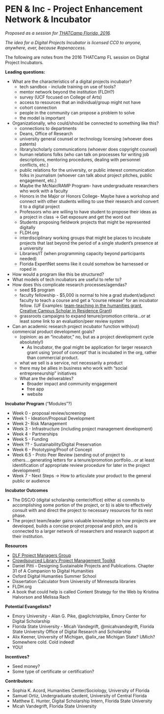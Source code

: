 # PEN & Inc - Project Enhancement Network & Incubator

*Proposed as a session for [THATCamp Florida, 2016](http://bit.ly/FSULIBincubator).*

*The idea for a Digital Projects Incubator is licensed CC0 to anyone, anywhere, ever, because #openaccess.*

The following are notes from the 2016 THATCamp FL session on Digital Project Incubators.

**Leading questions:**

* What are the characteristics of a digital projects incubator?
  * tech sandbox - include training on use of tools?
  * mentor network beyond the institution (FLDH?)
  * survey (UCF focused on College of Arts)
  * access to resources that an individual/group might not have
  * cohort connection
  * people in the community can propose a problem to solve
  * the model is important
* Organizationally, who could/should be connected to something like this?
  * connections to departments
  * Deans, Office of Research
  * university general counsel or technology licensing (whoever does patents)
  * library/scholarly communications (whoever does copyright counsel)
  * human relations folks (who can talk on processes for writing job descriptions, mentoring procedures, dealing with personnel conflicts, etc.)
  * public relations for the university, or public interest communication folks in journalism (whoever can talk about project pitches, public engagement, etc.)
  * Maybe the McNair/RAMP Program- have undergraduate researchers who work with a faculty 
  * Honors in the Major or Honors College- Maybe have a workshop and connect with other students willing to use their research and convert it to a digital project
  * Professors who are willing to have student to propose their ideas as a project in class → Get exposure and get the word out 
  * Students proposing fieldwork projects that might be represented digitally 
  * FLDH.org
  * interdisciplinary working groups that might be places to incubate projects that last beyond the period of a single student’s presence at a university
  * Libraries/IT (when programming capacity beyond participants needed)
  * Florida ExpertNet seems like it could somehow be harnessed or roped in
* How would a program like this be structured?
* What models of tech incubators are useful to refer to?
* How does this complicate research processes/agendas?
  * seed $$ program
  * faculty fellowship - $5,000 is normal to hire a grad student/adjunct faculty to teach a course and get a “course release” for an incubator fellow. (UF Examples: [team-teaching in the humanities grant](http://www.humanities.ufl.edu/proposals.html), [Creative Campus Scholar in Residence Grant](https://creativecampus.ufl.edu/))
  * grassroots campaigns to expand tenure/promotion criteria...or at least some link to an evaluation/peer review system
* Can an academic research project incubator function with(out) commercial product development goals?
  * (opinion: as an “incubator,” no, but as a project development cycle absolutely!)
    * As Incubator, the goal might be application for larger research grant using ‘proof of concept’ that is incubated in the org, rather than commercial product. 
  * what we sell is a service, not necessarily a product
  * there may be allies in business who work with “social entrepreneurship” initiatives
  * What are the deliverables?
    * Broader impact and community engagement
    * free app
    * website
    
**Incubator Program**
(“Modules”?)
* Week 0 - proposal review/screening
* Week 1 - Ideation/Proposal Development
* Week 2- Risk Management
* Week 3 - Infrastructure (including project management development)
* Week 4 - Partnerships
* Week 5 - Funding
* Week ?? - Sustainability/Digital Preservation
* Week 6 - Prototyping/Proof of Concept
* Week 6.5 - Proto Peer Review (sending out of project to others….generating letters for a tenure/promotion portfolio...or at least identification of appropriate review procedure for later in the project development)
* Week 7 - Next Steps → How to articulate your product to the general public or audience

**Incubator Outcomes**
* The DSC/O (digital scholarship center/office) either a) commits to accomplishing some portion of the project, or b) is able to effectively consult with and direct the project to necessary resources for its next phase.
* The project team/leader gains valuable knowledge on how projects are developed, builds a concise project proposal and pitch, and is connected to a larger network of researchers and research support at their institution. 

**Resources**
* [DLF Project Managers Group](https://www.diglib.org/groups/pmg/)
* [Crowdsourced Library Project Management Toolkit](https://docs.google.com/document/d/1aCZaScfh1VsvkOH4ksZDh6exzAH7n8_mMrpnw4yINcI/edit)
* Daniel Pitti - Designing Sustainable Projects and Publications. Chapter 31 of A Companion to Digital Humanities  
* Oxford Digital Humanties Summer School
* Dissertation Calculator from University of Minnesota libraries 	
* FLDH.org
* A book that could help is called Content Strategy for the Web by Kristina Halvorson and Melissa Rach		

**Potential Evangelists?**
* Emory University - Alan G. Pike, @agilchristpike, Emory Center for Digital Scholarship
* Florida State University - Micah Vandegrift, @micahvandegrift, Florida State University Office of Digital Research and Scholarship
* Alix Keener, University of Michigan, @alix_rae Michigan State? UMich? Somewhere cold. Cold indeed!
* YOU!

**Incentives?**
* Seed money?
* Some type of certificate or certification?

**Contributors:**
* Sophia K. Acord, Humanities Center/Sociology, University of Florida
* Samuel Ortiz, Undergraduate student, University of Central Florida
* Matthew E. Hunter, Digital Scholarship Intern, Florida State University
* Micah Vandegrift, Florida State University

